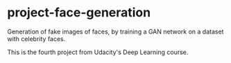 # project-face-generation

Generation of fake images of faces, by training a GAN network on a dataset with celebrity faces. 

This is the fourth project from Udacity's Deep Learning course.

